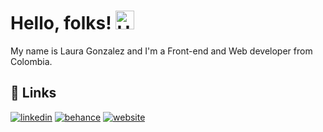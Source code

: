 # Hello, folks! <img src="https://media.giphy.com/media/hvRJCLFzcasrR4ia7z/giphy.gif" width="30" alt="Hello" />

My name is Laura Gonzalez and I'm a Front-end and Web developer from Colombia.

## &#128279; Links

[![linkedin](https://img.shields.io/badge/LinkedIn-0A66C2?style=for-the-badge&logo=LinkedIn&logoColor=white)](https://www.linkedin.com/in/laura-gonzalez-zuluaga/) [![behance](https://img.shields.io/badge/Behance-1769FF?style=for-the-badge&logo=Behance&logoColor=white)](https://www.behance.net/lauragonzalezweb) [![website](https://img.shields.io/badge/Website-623188?style=for-the-badge&logo=Google-Chrome&logoColor=white)](https://lauragonzalezz)

<!--
**lauragonzalezz/lauragonzalezz** is a ✨ _special_ ✨ repository because its `README.md` (this file) appears on your GitHub profile.

Here are some ideas to get you started:

- 🔭 I’m currently working on ...
- 🌱 I’m currently learning ...
- 👯 I’m looking to collaborate on ...
- 🤔 I’m looking for help with ...
- 💬 Ask me about ...
- 📫 How to reach me: ...
- 😄 Pronouns: ...
- ⚡ Fun fact: ...
-->
